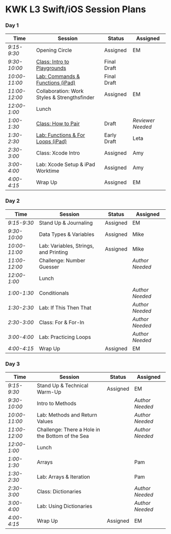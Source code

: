 # KWK L3 Swift/iOS Session Plans

### Day 1

|Time|Session|Status|Assigned|
|---|---|---|---|
|*9:15-9:30*  | Opening Circle| Assigned | EM |
|*9:30-10:00* | [Class: Intro to Playgrounds](playgrounds/intro_to_playgrounds.markdown)| Final Draft | |
|*10:00-11:00*| [Lab: Commands & Functions (iPad)]((playgrounds/commands_and_functions.markdown))| Final Draft | |
|*11:00-12:00*| Collaboration: Work Styles & Strengthsfinder| Assigned | EM |
|*12:00-1:00* | Lunch|
|*1:00-1:30*  | [Class: How to Pair](playgrounds/how_to_pair.markdown)| Draft | _Reviewer Needed_ |
|*1:30-2:30*  | [Lab: Functions & For Loops (iPad)](playgrounds/functions_and_for_loops.markdown)| Early Draft | Leta |
|*2:30-3:00*  | Class: Xcode Intro| Assigned | Amy |
|*3:00-4:00*  | Lab: Xcode Setup & iPad Worktime| Assigned | Amy |
|*4:00-4:15*  | Wrap Up | Assigned | EM |

### Day 2

|Time|Session|Status|Assigned|
|---|---|---|---|
|*9:15-9:30*  | Stand Up & Journaling | Assigned | EM |
|*9:30-10:00* | Data Types & Variables | Assigned | Mike |
|*10:00-11:00*| Lab: Variables, Strings, and Printing | Assigned | Mike |
|*11:00-12:00*| Challenge: Number Guesser |  | _Author Needed_ |
|*12:00-1:00* | Lunch|
|*1:00-1:30*  | Conditionals | | _Author Needed_ |
|*1:30-2:30*  | Lab: If This Then That | | _Author Needed_ |
|*2:30-3:00*  | Class: For & For-In | | _Author Needed_ |
|*3:00-4:00*  | Lab: Practicing Loops | | _Author Needed_ |
|*4:00-4:15*  | Wrap Up | Assigned | EM |

### Day 3

|Time|Session|Status|Assigned|
|---|---|---|---|
|*9:15-9:30*  | Stand Up & Technical Warm-Up | Assigned | EM |
|*9:30-10:00* | Intro to Methods |  | _Author Needed_ |
|*10:00-11:00*| Lab: Methods and Return Values |  | _Author Needed_ |
|*11:00-12:00*| Challenge: There a Hole in the Bottom of the Sea |  | _Author Needed_ |
|*12:00-1:00* | Lunch |
|*1:00-1:30*  | Arrays | | Pam |
|*1:30-2:30*  | Lab: Arrays & Iteration | | Pam |
|*2:30-3:00*  | Class: Dictionaries | | _Author Needed_ |
|*3:00-4:00*  | Lab: Using Dictionaries | | _Author Needed_ |
|*4:00-4:15*  | Wrap Up | Assigned | EM |
